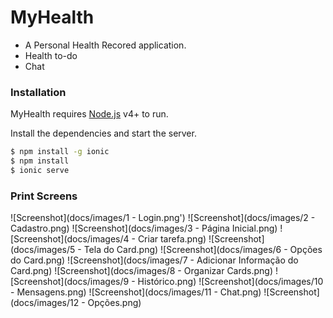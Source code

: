 # MyHealth

  - A Personal Health Recored application.
  - Health to-do
  - Chat

### Installation

MyHealth requires [Node.js](https://nodejs.org/) v4+ to run.

Install the dependencies and start the server.

```sh
$ npm install -g ionic
$ npm install
$ ionic serve
```

### Print Screens

![Screenshot](docs/images/1 - Login.png')
![Screenshot](docs/images/2 - Cadastro.png)
![Screenshot](docs/images/3 - Página Inicial.png)
![Screenshot](docs/images/4 - Criar tarefa.png)
![Screenshot](docs/images/5 - Tela do Card.png)
![Screenshot](docs/images/6 - Opções do Card.png)
![Screenshot](docs/images/7 - Adicionar Informação do Card.png)
![Screenshot](docs/images/8 - Organizar Cards.png)
![Screenshot](docs/images/9 - Histórico.png)
![Screenshot](docs/images/10 - Mensagens.png)
![Screenshot](docs/images/11 - Chat.png)
![Screenshot](docs/images/12 - Opções.png)

